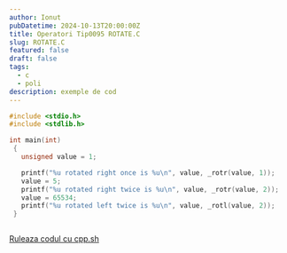 ```yaml
---
author: Ionut
pubDatetime: 2024-10-13T20:00:00Z 
title: Operatori Tip0095 ROTATE.C
slug: ROTATE.C
featured: false
draft: false
tags:
  - c
  - poli
description: exemple de cod
---
```

```c
#include <stdio.h>
#include <stdlib.h>

int main(int)
 {
   unsigned value = 1;

   printf("%u rotated right once is %u\n", value, _rotr(value, 1));
   value = 5;
   printf("%u rotated right twice is %u\n", value, _rotr(value, 2));
   value = 65534;
   printf("%u rotated left twice is %u\n", value, _rotl(value, 2));
 }



```
<a href='https://cpp.sh/?source=%23include+%3Cstdio.h%3E%0D%0A%23include+%3Cstdlib.h%3E%0D%0A%0D%0Aint+main%28int%29%0D%0A+%7B%0D%0A+++unsigned+value+%3D+1%3B%0D%0A%0D%0A+++printf%28%22%25u+rotated+right+once+is+%25u%5Cn%22%2C+value%2C+_rotr%28value%2C+1%29%29%3B%0D%0A+++value+%3D+5%3B%0D%0A+++printf%28%22%25u+rotated+right+twice+is+%25u%5Cn%22%2C+value%2C+_rotr%28value%2C+2%29%29%3B%0D%0A+++value+%3D+65534%3B%0D%0A+++printf%28%22%25u+rotated+left+twice+is+%25u%5Cn%22%2C+value%2C+_rotl%28value%2C+2%29%29%3B%0D%0A+%7D%0D%0A%0D%0A%0D%0A' target='_blank'> Ruleaza codul cu cpp.sh </a>